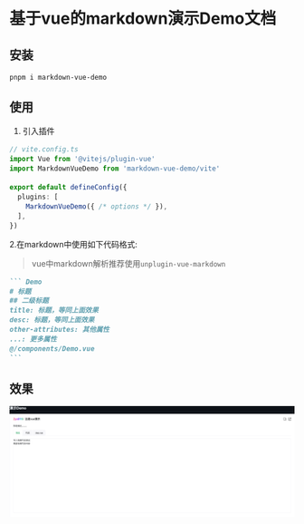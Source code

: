 # 基于vue的markdown演示Demo文档

## 安装

```
pnpm i markdown-vue-demo
```

## 使用

1. 引入插件

```ts
// vite.config.ts
import Vue from '@vitejs/plugin-vue'
import MarkdownVueDemo from 'markdown-vue-demo/vite'

export default defineConfig({
  plugins: [
    MarkdownVueDemo({ /* options */ }),
  ],
})
```

2.在markdown中使用如下代码格式:

> vue中markdown解析推荐使用`unplugin-vue-markdown`

````md
``` Demo
# 标题
## 二级标题
title: 标题，等同上面效果
desc: 标题，等同上面效果
other-attributes: 其他属性
...: 更多属性
@/components/Demo.vue
```
````

## 效果

![alt text](image.png)